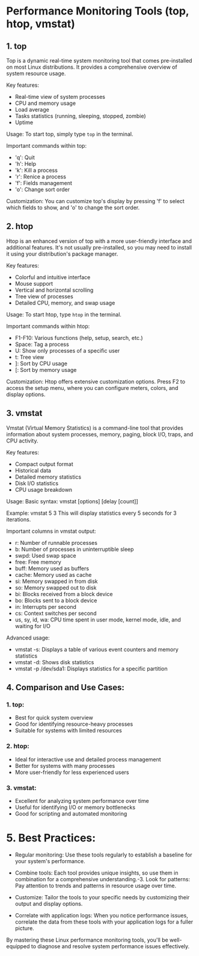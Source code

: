 # Performance Monitoring Tools (top, htop, vmstat)

## 1. top

Top is a dynamic real-time system monitoring tool that comes pre-installed on most Linux distributions. It provides a comprehensive overview of system resource usage.

Key features:
- Real-time view of system processes
- CPU and memory usage
- Load average
- Tasks statistics (running, sleeping, stopped, zombie)
- Uptime

Usage:
To start top, simply type `top` in the terminal.

Important commands within top:
- 'q': Quit
- 'h': Help
- 'k': Kill a process
- 'r': Renice a process
- 'f': Fields management
- 'o': Change sort order

Customization:
You can customize top's display by pressing 'f' to select which fields to show, and 'o' to change the sort order.

## 2. htop

Htop is an enhanced version of top with a more user-friendly interface and additional features. It's not usually pre-installed, so you may need to install it using your distribution's package manager.

Key features:
- Colorful and intuitive interface
- Mouse support
- Vertical and horizontal scrolling
- Tree view of processes
- Detailed CPU, memory, and swap usage

Usage:
To start htop, type `htop` in the terminal.

Important commands within htop:
- F1-F10: Various functions (help, setup, search, etc.)
- Space: Tag a process
- U: Show only processes of a specific user
- t: Tree view
- ]: Sort by CPU usage
- [: Sort by memory usage

Customization:
Htop offers extensive customization options. Press F2 to access the setup menu, where you can configure meters, colors, and display options.

## 3. vmstat

Vmstat (Virtual Memory Statistics) is a command-line tool that provides information about system processes, memory, paging, block I/O, traps, and CPU activity.

Key features:
- Compact output format
- Historical data
- Detailed memory statistics
- Disk I/O statistics
- CPU usage breakdown

Usage:
Basic syntax: vmstat [options] [delay [count]]

Example:
vmstat 5 3
This will display statistics every 5 seconds for 3 iterations.

Important columns in vmstat output:
- r: Number of runnable processes
- b: Number of processes in uninterruptible sleep
- swpd: Used swap space
- free: Free memory
- buff: Memory used as buffers
- cache: Memory used as cache
- si: Memory swapped in from disk
- so: Memory swapped out to disk
- bi: Blocks received from a block device
- bo: Blocks sent to a block device
- in: Interrupts per second
- cs: Context switches per second
- us, sy, id, wa: CPU time spent in user mode, kernel mode, idle, and waiting for I/O

Advanced usage:
- vmstat -s: Displays a table of various event counters and memory statistics
- vmstat -d: Shows disk statistics
- vmstat -p /dev/sda1: Displays statistics for a specific partition

## 4. Comparison and Use Cases:

### 1. top:
- Best for quick system overview
- Good for identifying resource-heavy processes
- Suitable for systems with limited resources

### 2. htop:
- Ideal for interactive use and detailed process management
- Better for systems with many processes
- More user-friendly for less experienced users

### 3. vmstat:
- Excellent for analyzing system performance over time
- Useful for identifying I/O or memory bottlenecks
- Good for scripting and automated monitoring

# 5. Best Practices:

- Regular monitoring: Use these tools regularly to establish a baseline for your system's performance.

- Combine tools: Each tool provides unique insights, so use them in combination for a comprehensive understanding.-3. Look for patterns: Pay attention to trends and patterns in resource usage over time.

- Customize: Tailor the tools to your specific needs by customizing their output and display options.

- Correlate with application logs: When you notice performance issues, correlate the data from these tools with your application logs for a fuller picture.

By mastering these Linux performance monitoring tools, you'll be well-equipped to diagnose and resolve system performance issues effectively.
